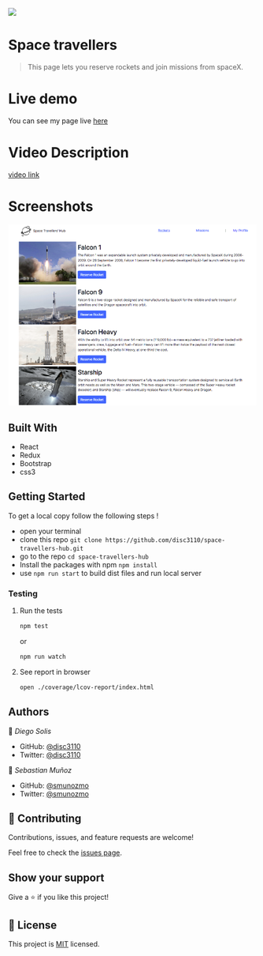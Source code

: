 ![](https://img.shields.io/badge/Microverse-blueviolet)

# Space travellers
> This page lets you reserve rockets and join missions from spaceX.

# Live demo
You can see my page live [here](https://disc3110.github.io/space-travellers-hub)

# Video Description
[video link](https://www.loom.com/share/950c3f25083c46a9baa828693228f1ed?sharedAppSource=personal_library)

# Screenshots
![screenshot](screenshot.png)

## Built With
- React
- Redux
- Bootstrap
- css3

## Getting Started
To get a local copy follow the following steps !
- open your terminal 
- clone this repo `git clone https://github.com/disc3110/space-travellers-hub.git`
- go to the repo `cd space-travellers-hub`
- Install the packages with npm `npm install`
- use `npm run start` to build dist files and run local server

### Testing

1. Run the tests
   ```sh
   npm test
   ```
   or
   ```sh
   npm run watch
   ```
2. See report in browser 
   ```sh
   open ./coverage/lcov-report/index.html
   ```
## Authors

👤 *Diego Solis*

- GitHub: [@disc3110](https://github.com/disc3110)
- Twitter: [@disc3110](https://twitter.com/disc3110)

👤 *Sebastian Muñoz*

- GitHub: [@smunozmo](https://github.com/smunozmo)
- Twitter: [@smunozmo](https://twitter.com/smunozmo)


## 🤝 Contributing

Contributions, issues, and feature requests are welcome!

Feel free to check the [issues page](https://github.com/disc3110/space-travellers-hub/issues).

## Show your support

Give a ⭐️ if you like this project!

## 📝 License

This project is [MIT](./MIT.md) licensed.
